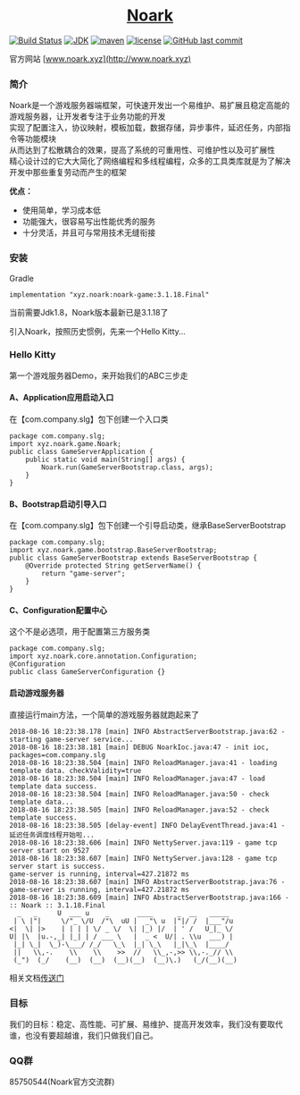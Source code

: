 <h1 align="center">
 <a href="http://noark.xyz/" title="Noark">Noark</a>
</h1>

[![Build Status](https://travis-ci.org/xiaoe/noark3.svg?branch=master)](https://gitee.com/xiaoe/noark3)
[![JDK](https://img.shields.io/badge/JDK-1.8%2B-green.svg)](https://www.oracle.com/technetwork/java/javase/downloads/index.html)
[![maven](https://maven-badges.herokuapp.com/maven-central/xyz.noark/noark-game/badge.svg)](https://search.maven.org/search?q=g:xyz.noark)
[![license](https://img.shields.io/hexpm/l/plug.svg)](http://www.apache.org/licenses/LICENSE-2.0)
[![GitHub last commit](https://img.shields.io/github/last-commit/xiaoe/noark3.svg?style=flat-square)](https://github.com/xiaoe/noark3/commits)


官方网站 [www.noark.xyz](http://www.noark.xyz)

### 简介
Noark是一个游戏服务器端框架，可快速开发出一个易维护、易扩展且稳定高能的游戏服务器，让开发者专注于业务功能的开发<br>
实现了配置注入，协议映射，模板加载，数据存储，异步事件，延迟任务，内部指令等功能模块<br>
从而达到了松散耦合的效果，提高了系统的可重用性、可维护性以及可扩展性<br>
精心设计过的它大大简化了网络编程和多线程编程，众多的工具类库就是为了解决开发中那些重复劳动而产生的框架<br>

**优点：**

* 使用简单，学习成本低
* 功能强大，很容易写出性能优秀的服务
* 十分灵活，并且可与常用技术无缝衔接


### 安装

Gradle
```
implementation "xyz.noark:noark-game:3.1.18.Final"
```
当前需要Jdk1.8，Noark版本最新已是3.1.18了

引入Noark，按照历史惯例，先来一个Hello Kitty...


### Hello Kitty
第一个游戏服务器Demo，来开始我们的ABC三步走

#### A、Application应用启动入口

在【com.company.slg】包下创建一个入口类
```
package com.company.slg;
import xyz.noark.game.Noark;
public class GameServerApplication {
	public static void main(String[] args) {
		Noark.run(GameServerBootstrap.class, args);
	}
}
```

#### B、Bootstrap启动引导入口
在【com.company.slg】包下创建一个引导启动类，继承BaseServerBootstrap
```
package com.company.slg;
import xyz.noark.game.bootstrap.BaseServerBootstrap;
public class GameServerBootstrap extends BaseServerBootstrap {
	@Override protected String getServerName() {
		return "game-server";
	}
}
```

#### C、Configuration配置中心
这个不是必选项，用于配置第三方服务类
```
package com.company.slg;
import xyz.noark.core.annotation.Configuration;
@Configuration
public class GameServerConfiguration {}
```
#### 启动游戏服务器
直接运行main方法，一个简单的游戏服务器就跑起来了
```
2018-08-16 18:23:38.178 [main] INFO AbstractServerBootstrap.java:62 - starting game-server service...
2018-08-16 18:23:38.181 [main] DEBUG NoarkIoc.java:47 - init ioc, packages=com.company.slg
2018-08-16 18:23:38.504 [main] INFO ReloadManager.java:41 - loading template data. checkValidity=true
2018-08-16 18:23:38.504 [main] INFO ReloadManager.java:47 - load template data success.
2018-08-16 18:23:38.504 [main] INFO ReloadManager.java:50 - check template data...
2018-08-16 18:23:38.505 [main] INFO ReloadManager.java:52 - check template success.
2018-08-16 18:23:38.505 [delay-event] INFO DelayEventThread.java:41 - 延迟任务调度线程开始啦...
2018-08-16 18:23:38.606 [main] INFO NettyServer.java:119 - game tcp server start on 9527
2018-08-16 18:23:38.607 [main] INFO NettyServer.java:128 - game tcp server start is success.
game-server is running, interval=427.21872 ms
2018-08-16 18:23:38.607 [main] INFO AbstractServerBootstrap.java:76 - game-server is running, interval=427.21872 ms
2018-08-16 18:23:38.609 [main] INFO AbstractServerBootstrap.java:166 - :: Noark :: 3.1.18.Final
  _   _     U  ___ u    _       ____      _  __   _____  
 | \ |"|     \/"_ \/U  /"\  uU |  _"\ u  |"|/ /  |___"/u 
<|  \| |>    | | | | \/ _ \/  \| |_) |/  | ' /   U_|_ \/ 
U| |\  |u.-,_| |_| | / ___ \   |  _ <  U/| . \\u  ___) | 
 |_| \_|  \_)-\___/ /_/   \_\  |_| \_\   |_|\_\  |____/  
 ||   \\,-.    \\    \\    >>  //   \\_,-,>> \\,-._// \\ 
 (_")  (_/    (__)  (__)  (__)(__)  (__)\.)   (_/(__)(__)
```

相关文档[传送门](http://blog.noark.xyz/article/2018/4/1/noark%E5%85%A5%E9%97%A8%E4%B9%8B%E6%9E%81%E9%80%9F%E4%BD%93%E9%AA%8C/)

### 目标
我们的目标：稳定、高性能、可扩展、易维护、提高开发效率，我们没有要取代谁，也没有要超越谁，我们只做我们自己。

### QQ群
85750544(Noark官方交流群)